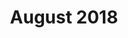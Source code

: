 ---
layout: post
title: "August 2018"
date_range: "16-18 Aug 2018"
venue: "Sorrento holiday house"
games:
  - "OTTD"
memories:
  - "Hugh eating flaky pastry on the toilet."
  - "Smith stumbling drunk into Toby's bedroom, passing out, and snoring so loudly Toby had to move."
  - "Hugh smashing us at OTTD by just flying planes from one side of the map to the other."
  - "Week before Hugh's bucks party"
  - "Dave left to play golf in the middle of a nerd weekend."
  - "Dave's friend, when hearing Ian drank a beer at breakfast, says &quot;He's going to die!&quot;"
summary: "OTTD in Sorrento."
---